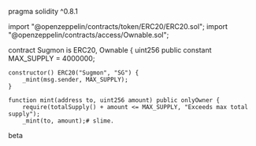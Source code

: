 pragma solidity ^0.8.1

import "@openzeppelin/contracts/token/ERC20/ERC20.sol";
import "@openzeppelin/contracts/access/Ownable.sol";

contract Sugmon is ERC20, Ownable {
    uint256 public constant MAX_SUPPLY = 4000000;

    constructor() ERC20("Sugmon", "SG") {
        _mint(msg.sender, MAX_SUPPLY);
    }

    function mint(address to, uint256 amount) public onlyOwner {
        require(totalSupply() + amount <= MAX_SUPPLY, "Exceeds max total supply");
        _mint(to, amount);# slime.
beta 
